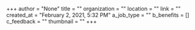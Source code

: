 +++
author = "None"
title = ""
organization = ""
location = ""
link = ""
created_at = "February 2, 2021, 5:32 PM"
a_job_type = ""
b_benefits = []
c_feedback = ""
thumbnail = ""
+++

